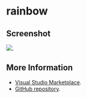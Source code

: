 # rainbow



## Screenshot
![](https://raw.githubusercontent.com/gerane/VSCodeThemes/master/gerane.Theme-rainbow/screenshot.png).


## More Information
* [Visual Studio Marketplace](https://marketplace.visualstudio.com/items/gerane.Theme-rainbow).
* [GitHub repository](https://github.com/gerane/VSCodeThemes).
